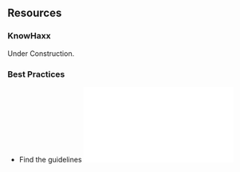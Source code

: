 ## Resources

### KnowHaxx

Under Construction.

### Best Practices
 * Find the guidelines ![here](./resource-pages/graph-construction-guidelines.md)
